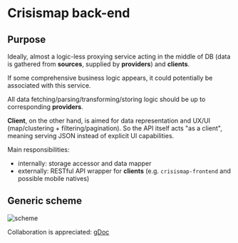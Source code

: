 # Crisismap back-end

## Purpose

Ideally, almost a logic-less proxying service acting in the middle of DB (data is gathered from **sources**, supplied by **providers**) and **clients**.

If some comprehensive business logic appears, it could potentially be associated with this service.

All data fetching/parsing/transforming/storing logic should be up to corresponding **providers**.

**Client**, on the other hand, is aimed for data representation and UX/UI (map/clustering + filtering/pagination).
So the API itself acts "as a client", meaning serving JSON instead of explicit UI capabilities.

Main responsibilities:
* internally: storage accessor and data mapper
* externally: RESTful API wrapper for **clients** (e.g. `crisismap-frontend` and possible mobile natives)

## Generic scheme

![scheme](https://docs.google.com/drawings/d/e/2PACX-1vQ0tFA_ZM6B7CsPcxP1OVZ50uVSUYdDRZqId3sOe1Y09sm37J3Np_BqaNOQ8CtG5lIgEM_2tELEpUuO/pub?w=1179&h=625)

Collaboration is appreciated: [gDoc](https://docs.google.com/drawings/d/1si-qixc4DaAZSoZk4lG2gf0ZoV-_3Bfk2v0QR7w1q24/)
